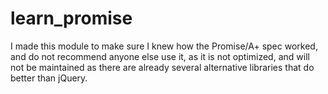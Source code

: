 learn_promise
=============

I made this module to make sure I knew how the Promise/A+ spec worked, and do not recommend anyone else use it, as it is not optimized, and will not be maintained as there are already several alternative libraries that do better than jQuery.
